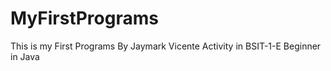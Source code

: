 # MyFirstPrograms
This is my First Programs By Jaymark Vicente Activity in BSIT-1-E
Beginner in Java
